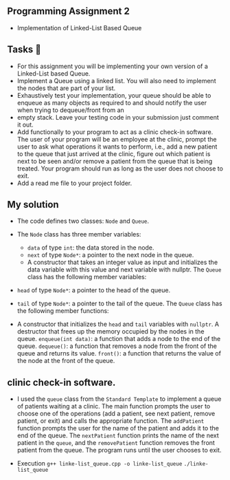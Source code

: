 ## Programming Assignment 2
- Implementation of Linked-List Based Queue

## Tasks :page_with_curl:

- For this assignment you will be implementing your own version of a Linked-List based Queue.
- Implement a Queue using a linked list. You will also need to implement the nodes that
are part of your list.
- Exhaustively test your implementation, your queue should be able to enqueue as many
objects as required to and should notify the user when trying to dequeue/front from an
- empty stack. Leave your testing code in your submission just comment it out.
- Add functionally to your program to act as a clinic check-in software. The user of your
program will be an employee at the clinic, prompt the user to ask what operations it
wants to perform, i.e., add a new patient to the queue that just arrived at the clinic, figure
out which patient is next to be seen and/or remove a patient from the queue that is being
treated. Your program should run as long as the user does not choose to exit.
- Add a read me file to your project folder.

## My solution
- The code defines two classes: `Node` and `Queue`.

- The `Node` class has three member variables:

    - `data` of type `int`: the data stored in the node.
    - `next` of type `Node*`: a pointer to the next node in the queue.
    - A constructor that takes an integer value as input and initializes the data variable with this value and next variable with nullptr.
The `Queue` class has the following member variables:

- `head` of type `Node*`: a pointer to the head of the queue.
- `tail` of type `Node*`: a pointer to the tail of the queue.
The `Queue` class has the following member functions:

- A constructor that initializes the `head` and `tail` variables with `nullptr`.
A destructor that frees up the memory occupied by the nodes in the queue.
`enqueue(int data)`: a function that adds a node to the end of the queue.
`dequeue()`: a function that removes a node from the front of the queue and returns its value.
`front()`: a function that returns the value of the node at the front of the queue.

## clinic check-in software.
- I used the `queue` class from the `Standard Template` to implement a queue of patients waiting at a clinic. The main function prompts the user to choose one of the operations (add a patient, see next patient, remove patient, or exit) and calls the appropriate function. The `addPatient` function prompts the user for the name of the patient and adds it to the end of the queue. The `nextPatient` function prints the name of the next patient in the `queue`, and the `removePatient` function removes the front patient from the queue. The program runs until the user chooses to exit.

- Execution 
`g++ linke-list_queue.cpp -o linke-list_queue`
`./linke-list_queue`
